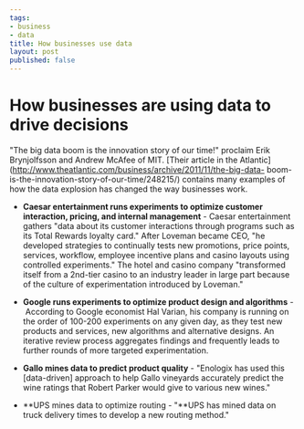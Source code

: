 ```yaml
--- 
tags: 
- business 
- data
title: How businesses use data
layout: post
published: false
---
```

# How businesses are using data to drive decisions

"The big data boom is the innovation story of our time!" proclaim Erik
Brynjolfsson and Andrew McAfee of MIT. [Their article in the
Atlantic](http://www.theatlantic.com/business/archive/2011/11/the-big-data-
boom-is-the-innovation-story-of-our-time/248215/) contains many examples of
how the data explosion has changed the way businesses work.

* **Caesar entertainment runs experiments to optimize customer interaction, pricing, and internal management** - Caesar entertainment gathers "data about its customer interactions through programs such as its Total Rewards loyalty card." After Loveman became CEO, "he developed strategies to continually tests new promotions, price points, services, workflow, employee incentive plans and casino layouts using controlled experiments." The hotel and casino company "transformed itself from a 2nd-tier casino to an industry leader in large part because of the culture of experimentation introduced by Loveman."

* **Google runs experiments to optimize product design and algorithms** - According to Google economist Hal Varian, his company is running on the order of 100-200 experiments on any given day, as they test new products and services, new algorithms and alternative designs. An iterative review process aggregates findings and frequently leads to further rounds of more targeted experimentation.

* **Gallo mines data to predict product quality** - "Enologix has used this [data-driven] approach to help Gallo vineyards accurately predict the wine ratings that Robert Parker would give to various new wines."

* **UPS mines data to optimize routing - "**UPS has mined data on truck delivery times to develop a new routing method."


